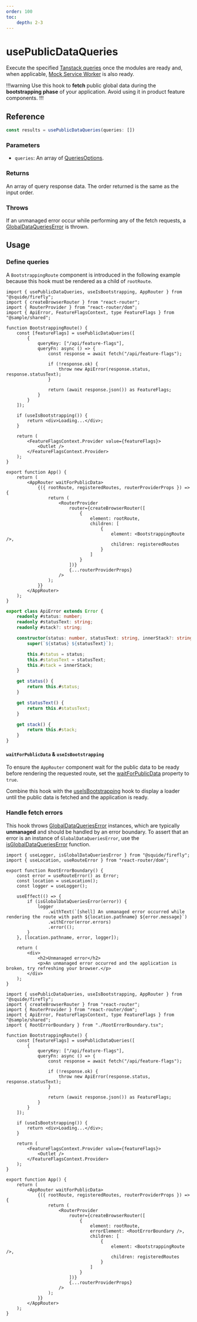 ```yaml
---
order: 100
toc:
    depth: 2-3
---
```


# usePublicDataQueries

Execute the specified [Tanstack queries](https://tanstack.com/query/latest/docs/framework/react/reference/useQueries) once the modules are ready and, when applicable, [Mock Service Worker](https://mswjs.io/) is also ready.

!!!warning
Use this hook to **fetch** public global data during the **bootstrapping phase** of your application. Avoid using it in product feature components.
!!!

## Reference

```ts
const results = usePublicDataQueries(queries: [])
```

### Parameters

- `queries`: An array of [QueriesOptions](https://tanstack.com/query/latest/docs/framework/react/reference/useQueries).

### Returns

An array of query response data. The order returned is the same as the input order.

### Throws

If an unmanaged error occur while performing any of the fetch requests, a [GlobalDataQueriesError](./isGlobalDataQueriesError.md#globaldataquerieserror) is thrown.

## Usage

### Define queries

A `BootstrappingRoute` component is introduced in the following example because this hook must be rendered as a child of `rootRoute`.

```tsx !#7-20,22-24,35,44 host/src/App.tsx
import { usePublicDataQueries, useIsBootstrapping, AppRouter } from "@squide/firefly";
import { createBrowserRouter } from "react-router";
import { RouterProvider } from "react-router/dom";
import { ApiError, FeatureFlagsContext, type FeatureFlags } from "@sample/shared";

function BootstrappingRoute() {
    const [featureFlags] = usePublicDataQueries([
        {
            queryKey: ["/api/feature-flags"],
            queryFn: async () => {
                const response = await fetch("/api/feature-flags");

                if (!response.ok) {
                    throw new ApiError(response.status, response.statusText);
                }

                return (await response.json()) as FeatureFlags;
            }
        }
    ]);

    if (useIsBootstrapping()) {
        return <div>Loading...</div>;
    }

    return (
        <FeatureFlagsContext.Provider value={featureFlags}>
            <Outlet />
        </FeatureFlagsContext.Provider>
    );
}

export function App() {
    return (
        <AppRouter waitForPublicData>
            {({ rootRoute, registeredRoutes, routerProviderProps }) => {
                return (
                    <RouterProvider
                        router={createBrowserRouter([
                            {
                                element: rootRoute,
                                children: [
                                    {
                                        element: <BootstrappingRoute />,
                                        children: registeredRoutes
                                    }
                                ]
                            }
                        ])}
                        {...routerProviderProps}
                    />
                );
            }}
        </AppRouter>
    );
}
```

```ts shared/src/apiError.ts
export class ApiError extends Error {
    readonly #status: number;
    readonly #statusText: string;
    readonly #stack?: string;

    constructor(status: number, statusText: string, innerStack?: string) {
        super(`${status} ${statusText}`);

        this.#status = status;
        this.#statusText = statusText;
        this.#stack = innerStack;
    }

    get status() {
        return this.#status;
    }

    get statusText() {
        return this.#statusText;
    }

    get stack() {
        return this.#stack;
    }
}
```

#### `waitForPublicData` & `useIsBootstrapping`

To ensure the `AppRouter` component wait for the public data to be ready before rendering the requested route, set the [waitForPublicData](../routing/appRouter.md#delay-rendering-until-the-public-data-is-ready) property to `true`.

Combine this hook with the [useIsBootstrapping](../routing/useIsBootstrapping.md) hook to display a loader until the public data is fetched and the application is ready.

### Handle fetch errors

This hook throws [GlobalDataQueriesError](./isGlobalDataQueriesError.md#globaldataquerieserror) instances, which are typically **unmanaged** and should be handled by an error boundary. To assert that an error is an instance of `GlobalDataQueriesError`, use the [isGlobalDataQueriesError](./isGlobalDataQueriesError.md) function.

```tsx !#10 host/src/RootErrorBoundary.tsx
import { useLogger, isGlobalDataQueriesError } from "@squide/firefly";
import { useLocation, useRouteError } from "react-router/dom";

export function RootErrorBoundary() {
    const error = useRouteError() as Error;
    const location = useLocation();
    const logger = useLogger();

    useEffect(() => {
        if (isGlobalDataQueriesError(error)) {
            logger
                .withText(`[shell] An unmanaged error occurred while rendering the route with path ${location.pathname} ${error.message}`)
                .withError(error.errors)
                .error(();
        }
    }, [location.pathname, error, logger]);

    return (
        <div>
            <h2>Unmanaged error</h2>
            <p>An unmanaged error occurred and the application is broken, try refreshing your browser.</p>
        </div>
    );
}
```

```tsx !#43 host/src/App.tsx
import { usePublicDataQueries, useIsBootstrapping, AppRouter } from "@squide/firefly";
import { createBrowserRouter } from "react-router";
import { RouterProvider } from "react-router/dom";
import { ApiError, FeatureFlagsContext, type FeatureFlags } from "@sample/shared";
import { RootErrorBoundary } from "./RootErrorBoundary.tsx";

function BootstrappingRoute() {
    const [featureFlags] = usePublicDataQueries([
        {
            queryKey: ["/api/feature-flags"],
            queryFn: async () => {
                const response = await fetch("/api/feature-flags");

                if (!response.ok) {
                    throw new ApiError(response.status, response.statusText);
                }

                return (await response.json()) as FeatureFlags;
            }
        }
    ]);

    if (useIsBootstrapping()) {
        return <div>Loading...</div>;
    }

    return (
        <FeatureFlagsContext.Provider value={featureFlags}>
            <Outlet />
        </FeatureFlagsContext.Provider>
    );
}

export function App() {
    return (
        <AppRouter waitForPublicData>
            {({ rootRoute, registeredRoutes, routerProviderProps }) => {
                return (
                    <RouterProvider
                        router={createBrowserRouter([
                            {
                                element: rootRoute,
                                errorElement: <RootErrorBoundary />,
                                children: [
                                    {
                                        element: <BootstrappingRoute />,
                                        children: registeredRoutes
                                    }
                                ]
                            }
                        ])}
                        {...routerProviderProps}
                    />
                );
            }}
        </AppRouter>
    );
}
```
